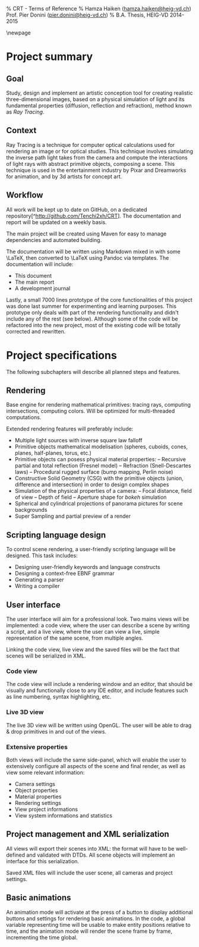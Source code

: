 % CRT - Terms of Reference
% Hamza Haiken (hamza.haiken@heig-vd.ch)
  Prof. Pier Donini (pier.donini@heig-vd.ch)
% B.A. Thesis, HEIG-VD 2014-2015

\newpage

# Project summary

## Goal

Study, design and implement an artistic conception tool for creating realistic three-dimensional images, based on a physical simulation of light and its fundamental properties (diffusion, reflection and refraction), method known as *Ray Tracing*.

## Context

Ray Tracing is a technique for computer optical calculations used for rendering an image or for optical studies. This technique involves simulating the inverse path light takes from the camera and compute the interactions of light rays with abstract primitive objects, composing a scene. This technique is used in the entertainment industry by Pixar and Dreamworks for animation, and by 3d artists for concept art.

## Workflow

All work will be kept up to date on GitHub, on a dedicated repository[^http://github.com/Tenchi2xh/CRT]. The documentation and report will be updated on a weekly basis.

The main project will be created using Maven for easy to manage dependencies and automated building. 

The documentation will be written using Markdown mixed in with some \LaTeX, then converted to \LaTeX using Pandoc via templates. The documentation will include:

- This document
- The main report
- A development journal
 
Lastly, a small 7000 lines prototype of the core functionalities of this project was done last summer for experimenting and learning purposes. This prototype only deals with part of the rendering functionality and didn't include any of the rest (see below). Although some of the code will be refactored into the new project, most of the existing code will be totally corrected and rewritten.

# Project specifications

The following subchapters will describe all planned steps and features.

## Rendering

Base engine for rendering mathematical primitives: tracing rays, computing intersections, computing colors. Will be optimized for multi-threaded computations.

Extended rendering features will preferably include:

- Multiple light sources with inverse square law falloff
- Primitive objects mathematical modelisation (spheres, cuboids, cones, planes, half-planes, torus, etc.)
- Primitive objects can posess physical material properties:
    – Recursive partial and total reflection (Fresnel model)
    – Refraction (Snell-Descartes laws)
    – Procedural rugged surface (bump mapping, Perlin noise)
- Constructive Solid Geometry (CSG) with the primitive objects (union, difference and intersection) in order to design complex shapes
- Simulation of the physical properties of a camera:
    – Focal distance, field of view
    – Depth of field
    – Aperture shape for *bokeh* simulation
- Spherical and cylindrical projections of panorama pictures for scene backgrounds
- Super Sampling and partial preview of a render

## Scripting language design

To control scene rendering, a user-friendly scripting language will be designed. This task includes:

- Designing user-friendly keywords and language constructs
- Designing a context-free EBNF grammar
- Generating a parser
- Writing a compiler

## User interface

The user interface will aim for a professional look. Two mains views will be implemented: a code view, where the user can describe a scene by writing a script, and a live view, where the user can view a live, simple representation of the same scene, from multiple angles.

Linking the code view, live view and the saved files will be the fact that scenes will be serialized in XML.

### Code view

The code view will include a rendering window and an editor, that should be visually and functionally close to any IDE editor, and include features such as line numbering, syntax highlighting, etc.

### Live 3D view

The live 3D view will be written using OpenGL. The user will be able to drag & drop primitives in and out of the views.

### Extensive properties

Both views will include the same side-panel, which will enable the user to extensively configure all aspects of the scene and final render, as well as view some relevant information:

- Camera settings
- Object properties
- Material properties
- Rendering settings
- View project informations
- View system informations and statistics

## Project management and XML serialization

All views will export their scenes into XML: the format will have to be well-defined and validated with DTDs. All scene objects will implement an interface for this serialization.

Saved XML files will include the user scene, all cameras and project settings.

## Basic animations

An animation mode will activate at the press of a button to display additional buttons and settings for rendering basic animations. In the code, a global variable representing time will be usable to make entity positions relative to time, and the animation mode will render the scene frame by frame, incrementing the time global. 
